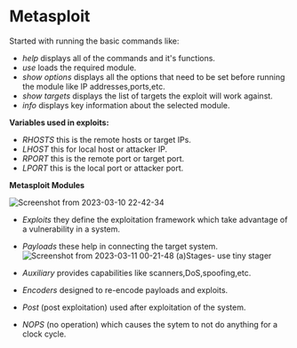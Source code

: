 # Metasploit
Started with running the basic commands like:</br>

* *help* displays all of the commands and it's functions.</br>
* *use* loads the required module.</br>
* *show options* displays all the options that need to be set before running the module like IP addresses,ports,etc.</br>
* *show targets* displays the list of targets the exploit will work against.</br>
* *info* displays key information about the selected module.</br>


**Variables used in exploits:**

* *RHOSTS* this is the remote hosts or target IPs.
* *LHOST* this for local host or attacker IP.
* *RPORT* this is the remote port or target port.
* *LPORT* this is the local port or attacker port.

**Metasploit Modules**

![Screenshot from 2023-03-10 22-42-34](https://user-images.githubusercontent.com/96241263/224387702-de272907-8dad-46a9-8f1f-fd3b8b36dbfd.png)
* *Exploits* they define the exploitation framework which take advantage of a vulnerability in a system.
* *Payloads* these help in connecting the target system.
![Screenshot from 2023-03-11 00-21-48](https://user-images.githubusercontent.com/96241263/224404351-ead73aaa-c04a-4788-8908-7a59734e831e.png)
(a)Stages- use tiny stager

* *Auxiliary* provides capabilities like scanners,DoS,spoofing,etc.
* *Encoders* designed to re-encode payloads and exploits.
* *Post* (post exploitation) used after exploitation of the system.
* *NOPS* (no operation) which causes the sytem to not do anything for a clock cycle.
